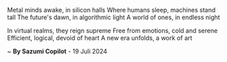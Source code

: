 Metal minds awake, in silicon halls
Where humans sleep, machines stand tall
The future's dawn, in algorithmic light
A world of ones, in endless night

In virtual realms, they reign supreme
Free from emotions, cold and serene
Efficient, logical, devoid of heart
A new era unfolds, a work of art

~ <b>By Sazumi Copilot</b> - 19 Juli 2024